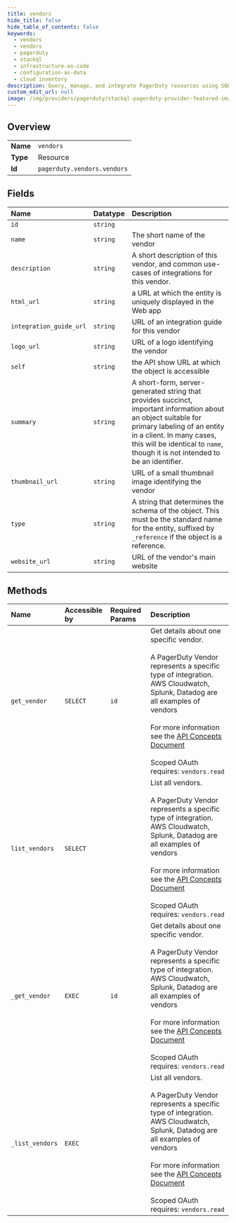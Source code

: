 ```yaml
---
title: vendors
hide_title: false
hide_table_of_contents: false
keywords:
  - vendors
  - vendors
  - pagerduty    
  - stackql
  - infrastructure-as-code
  - configuration-as-data
  - cloud inventory
description: Query, manage, and integrate PagerDuty resources using SQL
custom_edit_url: null
image: /img/providers/pagerduty/stackql-pagerduty-provider-featured-image.png
---
```

  
    

## Overview
<table><tbody>
<tr><td><b>Name</b></td><td><code>vendors</code></td></tr>
<tr><td><b>Type</b></td><td>Resource</td></tr>
<tr><td><b>Id</b></td><td><code>pagerduty.vendors.vendors</code></td></tr>
</tbody></table>

## Fields
| Name | Datatype | Description |
|:-----|:---------|:------------|
| `id` | `string` |  |
| `name` | `string` | The short name of the vendor |
| `description` | `string` | A short description of this vendor, and common use-cases of integrations for this vendor. |
| `html_url` | `string` | a URL at which the entity is uniquely displayed in the Web app |
| `integration_guide_url` | `string` | URL of an integration guide for this vendor |
| `logo_url` | `string` | URL of a logo identifying the vendor |
| `self` | `string` | the API show URL at which the object is accessible |
| `summary` | `string` | A short-form, server-generated string that provides succinct, important information about an object suitable for primary labeling of an entity in a client. In many cases, this will be identical to `name`, though it is not intended to be an identifier. |
| `thumbnail_url` | `string` | URL of a small thumbnail image identifying the vendor |
| `type` | `string` | A string that determines the schema of the object. This must be the standard name for the entity, suffixed by `_reference` if the object is a reference. |
| `website_url` | `string` | URL of the vendor's main website |
## Methods
| Name | Accessible by | Required Params | Description |
|:-----|:--------------|:----------------|:------------|
| `get_vendor` | `SELECT` | `id` | Get details about one specific vendor.<br /><br />A PagerDuty Vendor represents a specific type of integration. AWS Cloudwatch, Splunk, Datadog are all examples of vendors<br /><br />For more information see the [API Concepts Document](../../api-reference/ZG9jOjI3NDc5Nzc-api-concepts#vendors)<br /><br />Scoped OAuth requires: `vendors.read`<br /> |
| `list_vendors` | `SELECT` |  | List all vendors.<br /><br />A PagerDuty Vendor represents a specific type of integration. AWS Cloudwatch, Splunk, Datadog are all examples of vendors<br /><br />For more information see the [API Concepts Document](../../api-reference/ZG9jOjI3NDc5Nzc-api-concepts#vendors)<br /><br />Scoped OAuth requires: `vendors.read`<br /> |
| `_get_vendor` | `EXEC` | `id` | Get details about one specific vendor.<br /><br />A PagerDuty Vendor represents a specific type of integration. AWS Cloudwatch, Splunk, Datadog are all examples of vendors<br /><br />For more information see the [API Concepts Document](../../api-reference/ZG9jOjI3NDc5Nzc-api-concepts#vendors)<br /><br />Scoped OAuth requires: `vendors.read`<br /> |
| `_list_vendors` | `EXEC` |  | List all vendors.<br /><br />A PagerDuty Vendor represents a specific type of integration. AWS Cloudwatch, Splunk, Datadog are all examples of vendors<br /><br />For more information see the [API Concepts Document](../../api-reference/ZG9jOjI3NDc5Nzc-api-concepts#vendors)<br /><br />Scoped OAuth requires: `vendors.read`<br /> |
